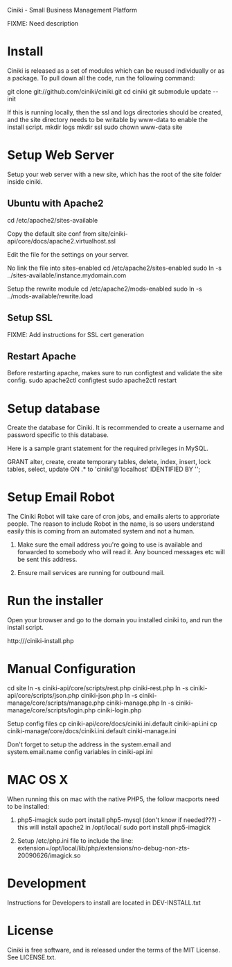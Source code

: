 Ciniki - Small Business Management Platform

FIXME: Need description


Install
=======
Ciniki is released as a set of modules which can be reused individually or as a package.
To pull down all the code, run the following command:

git clone git://github.com/ciniki/ciniki.git
cd ciniki
git submodule update --init

If this is running locally, then the ssl and logs directories should be created, and
the site directory needs to be writable by www-data to enable the install script.
mkdir logs
mkdir ssl
sudo chown www-data site


Setup Web Server
================
Setup your web server with a new site, which has the root of the site folder inside ciniki.

Ubuntu with Apache2
-------------------
cd /etc/apache2/sites-available

Copy the default site conf from site/ciniki-api/core/docs/apache2.virtualhost.ssl

Edit the file for the settings on your server.

No link the file into sites-enabled
cd /etc/apache2/sites-enabled
sudo ln -s ../sites-available/instance.mydomain.com

Setup the rewrite module
cd /etc/apache2/mods-enabled
sudo ln -s ../mods-available/rewrite.load

Setup SSL
---------
FIXME: Add instructions for SSL cert generation

Restart Apache
--------------
Before restarting apache, makes sure to run configtest and validate the site config.
sudo apache2ctl configtest
sudo apache2ctl restart

Setup database
==============
Create the database for Ciniki.  It is recommended to create a username and password
specific to this database.  

Here is a sample grant statement for the required privileges in MySQL.

GRANT alter, create, create temporary tables, delete, index, insert, lock tables, select, update ON <instancename>.\* to 'ciniki'@'localhost' IDENTIFIED BY '<min32randomcharacterpassword>';



Setup Email Robot
=================
The Ciniki Robot will take care of cron jobs, and emails alerts to approriate people.
The reason to include Robot in the name, is so users understand easily this is coming
from an automated system and not a human.

1. Make sure the email address you're going to use is available and forwarded to 
   somebody who will read it.  Any bounced messages etc will be sent this address.

2. Ensure mail services are running for outbound mail.


Run the installer
=================
Open your browser and go to the domain you installed ciniki to, and run the install script.

http://<hostname>/ciniki-install.php



Manual Configuration
====================
cd site
ln -s ciniki-api/core/scripts/rest.php ciniki-rest.php
ln -s ciniki-api/core/scripts/json.php ciniki-json.php
ln -s ciniki-manage/core/scripts/manage.php ciniki-manage.php
ln -s ciniki-manage/core/scripts/login.php ciniki-login.php

Setup config files
cp ciniki-api/core/docs/ciniki.ini.default ciniki-api.ini
cp ciniki-manage/core/docs/ciniki.ini.default ciniki-manage.ini

Don't forget to setup the address in the system.email and system.email.name config variables in ciniki-api.ini



MAC OS X
========
When running this on mac with the native PHP5, the follow macports need to be installed:

1. php5-imagick
	sudo port install php5-mysql (don't know if needed???)
		- this will install apache2 in /opt/local/
	sudo port install php5-imagick

2. Setup /etc/php.ini file to include the line:
	extension=/opt/local/lib/php/extensions/no-debug-non-zts-20090626/imagick.so


Development
===========
Instructions for Developers to install are located in DEV-INSTALL.txt



License
=======
Ciniki is free software, and is released under the terms of the MIT License. See LICENSE.txt.
